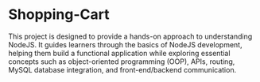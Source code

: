 # Shopping-Cart
This project is designed to provide a hands-on approach to understanding NodeJS. It guides learners through the basics of NodeJS development, helping them build a functional application while exploring essential concepts such as object-oriented programming (OOP), APIs, routing, MySQL database integration, and front-end/backend communication.
